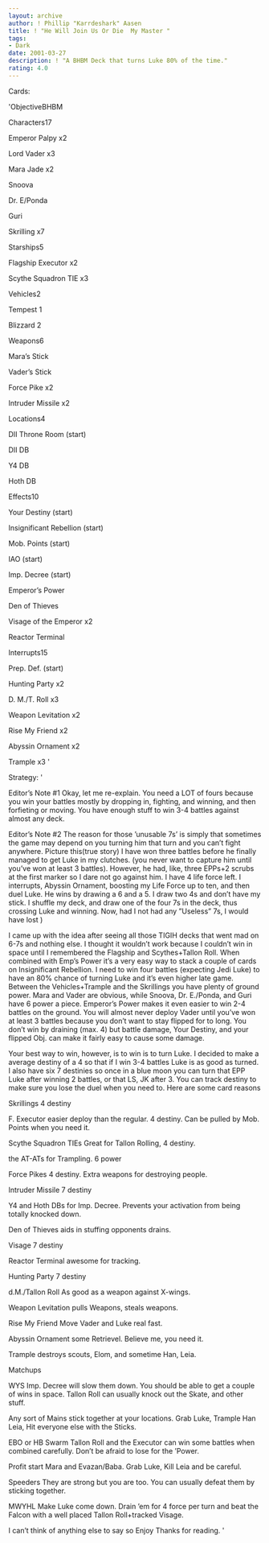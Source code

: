 ```yaml
---
layout: archive
author: ! Phillip "Karrdeshark" Aasen
title: ! "He Will Join Us Or Die  My Master "
tags:
- Dark
date: 2001-03-27
description: ! "A BHBM Deck that turns Luke 80% of the time."
rating: 4.0
---
```

Cards: 

'ObjectiveBHBM


Characters17

Emperor Palpy x2

Lord Vader x3

Mara Jade x2

Snoova

Dr. E/Ponda

Guri

Skrilling x7


Starships5

Flagship Executor x2

Scythe Squadron TIE x3


Vehicles2

Tempest 1

Blizzard 2


Weapons6

Mara’s Stick

Vader’s Stick

Force Pike x2

Intruder Missile x2


Locations4

DII Throne Room (start)

DII DB

Y4 DB

Hoth DB


Effects10

Your Destiny (start)

Insignificant Rebellion (start)

Mob. Points (start)

IAO (start)

Imp. Decree (start)

Emperor’s Power

Den of Thieves

Visage of the Emperor x2

Reactor Terminal


Interrupts15

Prep. Def. (start)

Hunting Party x2

D. M./T. Roll x3

Weapon Levitation x2

Rise My Friend x2

Abyssin Ornament x2

Trample x3 '

Strategy: '

Editor’s Note #1 Okay, let me re-explain.  You need a LOT of fours because you win your battles mostly by dropping in, fighting, and winning, and then forfieting or moving.  You have enough stuff to win 3-4 battles against almost any deck.  


Editor’s Note #2 The reason for those ’unusable 7s’ is simply that sometimes the game may depend on you turning him that turn  and you can’t fight anywhere.  Picture this(true story) I have won three battles before he finally managed to get Luke in my clutches. (you never want to capture him until you’ve won at least 3 battles).  However, he had, like, three EPPs+2 scrubs at the first marker so I dare not go against him.  I have 4 life force left.  I interrupts, Abyssin Ornament, boosting my Life Force up to ten, and then duel Luke.   He wins by drawing a 6 and a 5. I draw two 4s and don’t have my stick.  I shuffle my deck, and draw one of the four 7s in the deck, thus crossing Luke and winning.  Now, had I not had any ”Useless” 7s, I would have lost )


I came up with the idea after seeing all those TIGIH decks that went mad on 6-7s and nothing else.  I thought it wouldn’t work because I couldn’t win in space until I remembered the Flagship and Scythes+Tallon Roll.  When combined with Emp’s Power it’s a very easy way to stack a couple of cards on Insignificant Rebellion.  I need to win four battles (expecting Jedi Luke) to have an 80% chance of turning Luke and it’s even higher late game.  Between the Vehicles+Trample and the Skrillings you have plenty of ground power.  Mara and Vader are obvious, while Snoova, Dr. E./Ponda, and Guri have 6 power a piece.  Emperor’s Power makes it even easier to win 2-4 battles on the ground.  You will almost never deploy Vader until you’ve won at least 3 battles because you don’t want to stay flipped for to long.  You don’t win by draining (max. 4) but battle damage, Your Destiny, and your flipped Obj. can make it fairly easy to cause some damage.

Your best way to win, however, is to win is to turn Luke.  I decided to make a average destiny of a 4 so that if I win 3-4 battles Luke is as good as turned.  I also have six 7 destinies so once in a blue moon you can turn that EPP Luke after winning 2 battles, or that LS, JK after 3.  You can track destiny to make sure you lose the duel when you need to.  Here are some card reasons


Skrillings 4 destiny


F. Executor easier deploy than the regular.  4 destiny. Can be pulled by Mob. Points when you need it.


Scythe Squadron TIEs Great for Tallon Rolling, 4 destiny.


the AT-ATs for Trampling.  6 power


Force Pikes 4 destiny. Extra weapons for destroying people.


Intruder Missile 7 destiny


Y4 and Hoth DBs for Imp. Decree.  Prevents your activation from being totally knocked down.


Den of Thieves aids in stuffing opponents drains.


Visage 7 destiny


Reactor Terminal awesome for tracking.


Hunting Party 7 destiny


d.M./Tallon Roll  As good as a weapon against X-wings.


Weapon Levitation pulls Weapons, steals weapons.


Rise My Friend Move Vader and Luke real fast.


Abyssin Ornament some Retrievel.  Believe me, you need it.


Trample destroys scouts, Elom, and sometime Han, Leia.


Matchups


WYS Imp. Decree will slow them down.  You should be able to get a couple of wins in space.  Tallon Roll can usually knock out the Skate, and other stuff.  


Any sort of Mains stick together at your locations.  Grab Luke, Trample Han Leia, Hit everyone else with the Sticks.


EBO or HB Swarm  Tallon Roll and the Executor can win some battles when combined carefully.  Don’t be afraid to lose for the ’Power.


Profit start Mara and Evazan/Baba.  Grab Luke, Kill Leia and be careful.


Speeders They are strong but you are too.  You can usually defeat them by sticking together.


MWYHL Make Luke come down.  Drain ’em for 4 force per turn and beat the Falcon with a well placed Tallon Roll+tracked Visage.



I can’t think of anything else to say so Enjoy  Thanks for reading.  '